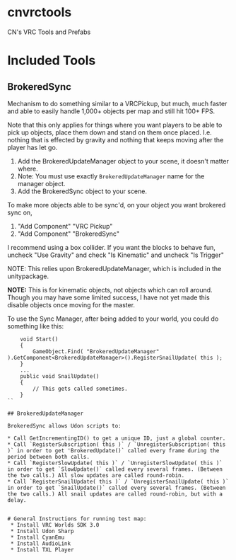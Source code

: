 # cnvrctools

CN's VRC Tools and Prefabs

# Included Tools

## BrokeredSync

Mechanism to do something similar to a VRCPickup, but much, much faster and
able to easily handle 1,000+ objects per map and still hit 100+ FPS.

Note that this only applies for things where you want players to be able to
pick up objects, place them down and stand on them once placed.  I.e. nothing
that is effected by gravity and nothing that keeps moving after the player has
let go.

1. Add the BrokeredUpdateManager object to your scene, it doesn't matter where.
2. Note: You must use exactly `BrokeredUpdateManager` name for the manager object.
3. Add the BrokeredSync object to your scene.

To make more objects able to be sync'd, on your object you want brokered sync on,
1. "Add Component" "VRC Pickup"
2. "Add Component" "BrokeredSync"

I recommend using a box collider. If you want the blocks to behave fun, uncheck
"Use Gravity" and check "Is Kinematic" and uncheck "Is Trigger"

NOTE: This relies upon BrokeredUpdateManager, which is included in the
unitypackage.

**NOTE:** This is for kinematic objects, not objects which can roll around.  Though
you may have some limited success, I have not yet made this disable objects once
moving for the master.


To use the Sync Manager, after being added to your world, you could do something like this:
```
	void Start()
	{
		GameObject.Find( "BrokeredUpdateManager" ).GetComponent<BrokeredUpdateManager>().RegisterSnailUpdate( this );
	}
	...
	public void SnailUpdate()
	{
		// This gets called sometimes.
	}
``

## BrokeredUpdateManager

BrokeredSync allows Udon scripts to:

* Call GetIncrementingID() to get a unique ID, just a global counter.
* Call `RegisterSubscription( this )` / `UnregisterSubscription( this )` in order to get 'BrokeredUpdate()` called every frame during the period between both calls.
* Call `RegisterSlowUpdate( this )` / `UnregisterSlowUpdate( this )` in order to get `SlowUpdate()` called every several frames. (Between the two calls.) All slow updates are called round-robin.
* Call `RegisterSnailUpdate( this )` / `UnregisterSnailUpdate( this )` in order to get `SnailUpdate()` called every several frames. (Between the two calls.) All snail updates are called round-robin, but with a delay.
	
			
# General Instructions for running test map:
 * Install VRC Worlds SDK 3.0
 * Install Udon Sharp
 * Install CyanEmu
 * Install AudioLink
 * Install TXL Player
